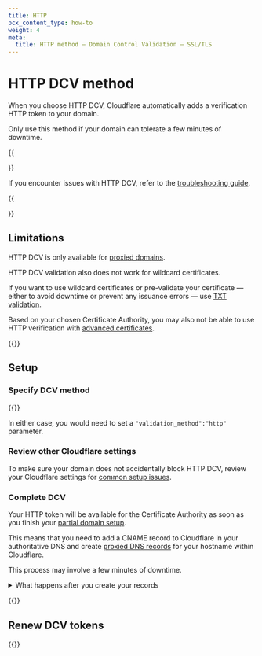 ```yaml
---
title: HTTP
pcx_content_type: how-to
weight: 4
meta:
  title: HTTP method — Domain Control Validation — SSL/TLS
---
```


# HTTP DCV method

When you choose HTTP DCV, Cloudflare automatically adds a verification HTTP token to your domain.

Only use this method if your domain can tolerate a few minutes of downtime.

{{<Aside type="note">}}

If you encounter issues with HTTP DCV, refer to the [troubleshooting guide](/ssl/edge-certificates/changing-dcv-method/troubleshooting/).

{{</Aside>}}

## Limitations

HTTP DCV is only available for [proxied domains](/dns/manage-dns-records/reference/proxied-dns-records/).

HTTP DCV validation also does not work for wildcard certificates.

If you want to use wildcard certificates or pre-validate your certificate — either to avoid downtime or prevent any issuance errors — use [TXT validation](/ssl/edge-certificates/changing-dcv-method/methods/txt/).

Based on your chosen Certificate Authority, you may also not be able to use HTTP verification with [advanced certificates](/ssl/edge-certificates/advanced-certificate-manager/).

{{<render file="_lets-encrypt-advanced-limitations.md">}}

## Setup

### Specify DCV method

{{<render file="_http-cname-validation-process.md">}}

In either case, you would need to set a `"validation_method":"http"` parameter.

### Review other Cloudflare settings

To make sure your domain does not accidentally block HTTP DCV, review your Cloudflare settings for [common setup issues](/ssl/edge-certificates/changing-dcv-method/troubleshooting/).

### Complete DCV

Your HTTP token will be available for the Certificate Authority as soon as you finish your [partial domain setup](/dns/zone-setups/partial-setup/setup/#step-3--add-dns-records).

This means that you need to add a CNAME record to Cloudflare in your authoritative DNS and create [proxied DNS records](/dns/manage-dns-records/reference/proxied-dns-records/) for your hostname within Cloudflare.

This process may involve a few minutes of downtime.

<details>
<summary>What happens after you create your records</summary>
<div>

{{<render file="_cname-cert-verification.md">}}

</div>

</details>

{{<render file="_acm-validate-cert.md">}}

## Renew DCV tokens

{{<render file="_dcv-token-renewal.md">}}